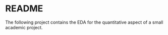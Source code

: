 # README

The following project contains the EDA for the quantitative aspect of a small academic project.